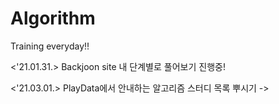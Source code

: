 # Algorithm
Training everyday!!

<'21.01.31.> Backjoon site 내 단계별로 풀어보기 진행중!

<'21.03.01.> PlayData에서 안내하는 알고리즘 스터디 목록 뿌시기 -> 
